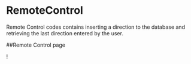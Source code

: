 # RemoteControl
Remote Control codes contains inserting a direction to the database and retrieving the last direction entered by the user.

##Remote Control page

!
